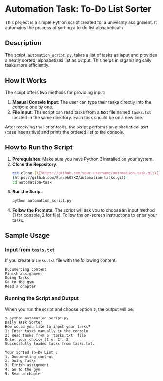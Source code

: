 # Automation Task: To-Do List Sorter

This project is a simple Python script created for a university assignment. It automates the process of sorting a to-do list alphabetically.

## Description

The script, `automation_script.py`, takes a list of tasks as input and provides a neatly sorted, alphabetized list as output. This helps in organizing daily tasks more efficiently.

## How It Works

The script offers two methods for providing input:

1.  **Manual Console Input**: The user can type their tasks directly into the console one by one.
2.  **File Input**: The script can read tasks from a text file named `tasks.txt` located in the same directory. Each task should be on a new line.

After receiving the list of tasks, the script performs an alphabetical sort (case insensitive) and prints the ordered list to the console.

## How to Run the Script

1.  **Prerequisites**: Make sure you have Python 3 installed on your system.
2.  **Clone the Repository**:
    ```bash
    git clone [\[https://github.com/your-username/automation-task.git\]]
    (https://github.com/Faezeh05KZ/Automation-tasks.git)
    cd automation-task
    ```
3.  **Run the Script**:
    ```bash
    python automation_script.py
    ```
4.  **Follow the Prompts**: The script will ask you to choose an input method (1 for console, 2 for file). Follow the on-screen instructions to enter your tasks.

## Sample Usage

### Input from `tasks.txt`

If you create a `tasks.txt` file with the following content:

```
Ducumenting content
Finish assignment
Doing Tasks
Go to the gym
Read a chapter
```

### Running the Script and Output

When you run the script and choose option `2`, the output will be:

```
$ python automation_script.py
Daily Task Sorter
How would you like to input your tasks?
1: Enter tasks manually in the console
2: Read tasks from a 'tasks.txt' file
Enter your choice (1 or 2): 2
Successfully loaded tasks from tasks.txt.

Your Sorted To-Do List :
1. Ducumenting content
2. Doing Tasks
3. Finish assignment
4. Go to the gym
5. Read a chapter

```